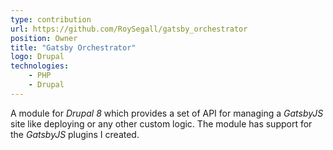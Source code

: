 ```yaml
---
type: contribution
url: https://github.com/RoySegall/gatsby_orchestrator
position: Owner
title: "Gatsby Orchestrator"
logo: Drupal
technologies: 
    - PHP
    - Drupal
---
```

A module for *Drupal 8* which provides a set of API for managing a *GatsbyJS* site like deploying or any other custom 
logic. The module has support for the *GatsbyJS* plugins I created.
